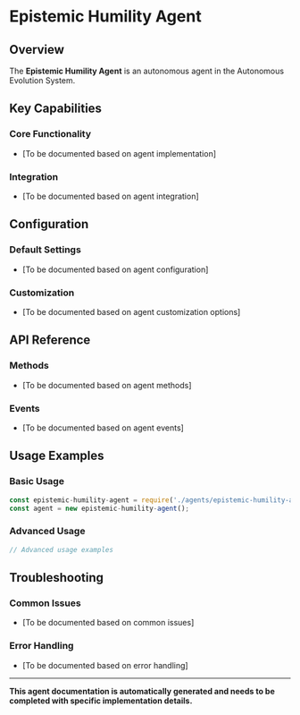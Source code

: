 # Epistemic Humility Agent

## Overview

The **Epistemic Humility Agent** is an autonomous agent in the Autonomous Evolution System.

## Key Capabilities

### Core Functionality
- [To be documented based on agent implementation]

### Integration
- [To be documented based on agent integration]

## Configuration

### Default Settings
- [To be documented based on agent configuration]

### Customization
- [To be documented based on agent customization options]

## API Reference

### Methods
- [To be documented based on agent methods]

### Events
- [To be documented based on agent events]

## Usage Examples

### Basic Usage
```javascript
const epistemic-humility-agent = require('./agents/epistemic-humility-agent');
const agent = new epistemic-humility-agent();
```

### Advanced Usage
```javascript
// Advanced usage examples
```

## Troubleshooting

### Common Issues
- [To be documented based on common issues]

### Error Handling
- [To be documented based on error handling]

---

**This agent documentation is automatically generated and needs to be completed with specific implementation details.**
